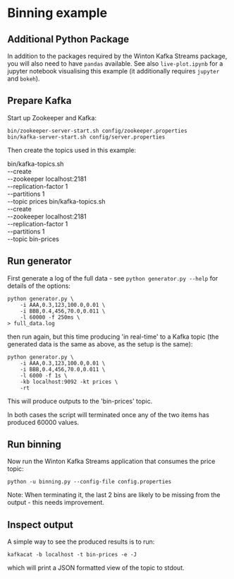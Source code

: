 # Binning example

## Additional Python Package

In addition to the packages required by the Winton Kafka Streams package, you
will also need to have `pandas` available.  See also `live-plot.ipynb`
for a jupyter notebook visualising this example (it additionally
requires `jupyter` and `bokeh`).

## Prepare Kafka

Start up Zookeeper and Kafka:

    bin/zookeeper-server-start.sh config/zookeeper.properties
    bin/kafka-server-start.sh config/server.properties

Then create the topics used in this example:

   bin/kafka-topics.sh \
       --create \
       --zookeeper localhost:2181 \
       --replication-factor 1 \
       --partitions 1 \
       --topic prices
    bin/kafka-topics.sh \
        --create \
        --zookeeper localhost:2181 \
        --replication-factor 1 \
        --partitions 1 \
        --topic bin-prices

## Run generator

First generate a log of the full data - see `python generator.py --help`
for details of the options:

    python generator.py \
        -i AAA,0.3,123,100.0,0.01 \
        -i BBB,0.4,456,70.0,0.011 \
        -l 60000 -f 250ms \
    > full_data.log

then run again, but this time producing 'in real-time' to a Kafka topic
(the generated data is the same as above, as the setup is the same):

    python generator.py \
        -i AAA,0.3,123,100.0,0.01 \
        -i BBB,0.4,456,70.0,0.011 \
        -l 6000 -f 1s \
        -kb localhost:9092 -kt prices \
        -rt 

This will produce outputs to the 'bin-prices' topic.

In both cases the script will terminated once any of the two items has
produced 60000 values.

## Run binning

Now run the Winton Kafka Streams application that consumes the price topic:

    python -u binning.py --config-file config.properties

Note: When terminating it, the last 2 bins are likely to be missing from
the output - this needs improvement.

## Inspect output

A simple way to see the produced results is to run:

    kafkacat -b localhost -t bin-prices -e -J

which will print a JSON formatted view of the topic to stdout.
